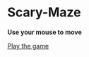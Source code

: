 # Scary-Maze
**Use your mouse to move**

[Play the game](https://play.unity.com/mg/other/1-7u4kn0p)
